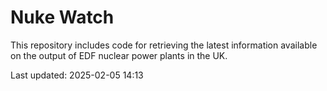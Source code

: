 # Nuke Watch

This repository includes code for retrieving the latest information available on the output of EDF nuclear power plants in the UK.

Last updated: 2025-02-05 14:13